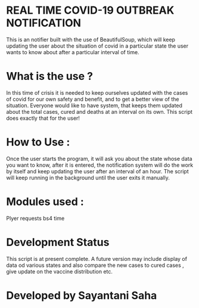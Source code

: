 # REAL TIME COVID-19 OUTBREAK NOTIFICATION

This is an notifier built with the use of BeautifulSoup, which will keep updating the user about the situation of covid in a particular state the user wants to know about after a particular interval of time.

# What is the use ?

In this time of crisis it is needed to keep ourselves updated with the cases of covid for our own safety and benefit, and to get a better view of the situation.
Everyone would like to have system, that keeps them updated about the total cases, cured and deaths at an interval on its own. This script does exactly that for the user!

# How to Use :

Once the user starts the program, it will ask you about the state whose data you want to know, after it is entered, the notification system will do the work by itself and keep updating the user after an interval of an hour. The script will keep running in the background until the user exits it manually.

# Modules used :

Plyer
requests
bs4
time

# Development Status

This script is at present complete. A future version may include display of data od various states and also compare the new cases to cured cases , give update on the vaccine distribution etc.

# Developed by  Sayantani Saha